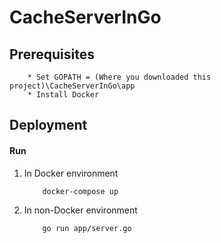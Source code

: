 # CacheServerInGo

## Prerequisites

```
    * Set GOPATH = (Where you downloaded this project)\CacheServerInGo\app
    * Install Docker
```

## Deployment

#### Run
1. In Docker environment
    
    ```
        docker-compose up
    ```

2. In non-Docker environment

    ```
        go run app/server.go
    ```